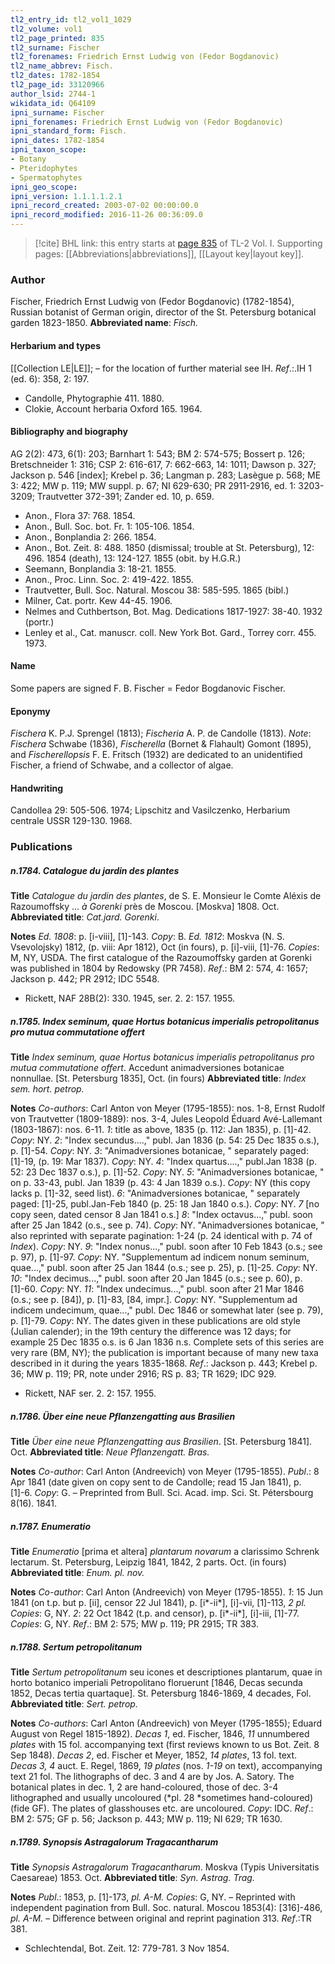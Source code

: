 ```yaml
---
tl2_entry_id: tl2_vol1_1029
tl2_volume: vol1
tl2_page_printed: 835
tl2_surname: Fischer
tl2_forenames: Friedrich Ernst Ludwig von (Fedor Bogdanovic)
tl2_name_abbrev: Fisch.
tl2_dates: 1782-1854
tl2_page_id: 33120966
author_lsid: 2744-1
wikidata_id: Q64109
ipni_surname: Fischer
ipni_forenames: Friedrich Ernst Ludwig von (Fedor Bogdanovic)
ipni_standard_form: Fisch.
ipni_dates: 1782-1854
ipni_taxon_scope: 
- Botany
- Pteridophytes
- Spermatophytes
ipni_geo_scope: 
ipni_version: 1.1.1.1.2.1
ipni_record_created: 2003-07-02 00:00:00.0
ipni_record_modified: 2016-11-26 00:36:09.0
---
```



> [!cite] BHL link: this entry starts at [page 835](https://www.biodiversitylibrary.org/page/33120966) of TL-2 Vol. I.
> Supporting pages: [[Abbreviations|abbreviations]], [[Layout key|layout key]].

### Author

Fischer, Friedrich Ernst Ludwig von (Fedor Bogdanovic) (1782-1854), Russian botanist of German origin, director of the St. Petersburg botanical garden 1823-1850. 
**Abbreviated name**: *Fisch.*

#### Herbarium and types

[[Collection LE|LE]]; – for the location of further material see IH.
*Ref*.:.IH 1 (ed. 6): 358, 2: 197.
- Candolle, Phytographie 411. 1880.
- Clokie, Account herbaria Oxford 165. 1964.

#### Bibliography and biography

AG 2(2): 473, 6(1): 203; Barnhart 1: 543; BM 2: 574-575; Bossert p. 126; Bretschneider 1: 316; CSP 2: 616-617, 7: 662-663, 14: 1011; Dawson p. 327; Jackson p. 546 \[index\]; Krebel p. 36; Langman p. 283; Lasègue p. 568; ME 3: 422; MW p. 119; MW suppl. p. 67; NI 629-630; PR 2911-2916, ed. 1: 3203-3209; Trautvetter 372-391; Zander ed. 10, p. 659.
- Anon., Flora 37: 768. 1854.
- Anon., Bull. Soc. bot. Fr. 1: 105-106. 1854.
- Anon., Bonplandia 2: 266. 1854.
- Anon., Bot. Zeit. 8: 488. 1850 (dismissal; trouble at St. Petersburg), 12: 496. 1854 (death), 13: 124-127. 1855 (obit. by H.G.R.)
- Seemann, Bonplandia 3: 18-21. 1855.
- Anon., Proc. Linn. Soc. 2: 419-422. 1855.
- Trautvetter, Bull. Soc. Natural. Moscou 38: 585-595. 1865 (bibl.)
- Milner, Cat. portr. Kew 44-45. 1906.
- Nelmes and Cuthbertson, Bot. Mag. Dedications 1817-1927: 38-40. 1932 (portr.)
- Lenley et al., Cat. manuscr. coll. New York Bot. Gard., Torrey corr. 455. 1973.

#### Name

Some papers are signed F. B. Fischer = Fedor Bogdanovic Fischer.

#### Eponymy

*Fischera* K. P.J. Sprengel (1813); *Fischeria* A. P. de Candolle (1813). *Note*: *Fischera* Schwabe (1836), *Fischerella* (Bornet & Flahault) Gomont (1895), and *Fischerellopsis* F. E. Fritsch (1932) are dedicated to an unidentified Fischer, a friend of Schwabe, and a collector of algae.

#### Handwriting

Candollea 29: 505-506. 1974; Lipschitz and Vasilczenko, Herbarium centrale USSR 129-130. 1968.

### Publications

##### n.1784. Catalogue du jardin des plantes

**Title**
*Catalogue du jardin des plantes*, de S. E. Monsieur le Comte Aléxis de Razoumoffsky ... *à Gorenki* près de Moscou. \[Moskva\] 1808. Oct.
**Abbreviated title**: *Cat.jard. Gorenki*.

**Notes**
*Ed. 1808*: p. \[i-viii\], \[1\]-143. *Copy*: B.
*Ed. 1812*: Moskva (N. S. Vsevolojsky) 1812, (p. viii: Apr 1812), Oct (in fours), p. \[i\]-viii, \[1\]-76. *Copies*: M, NY, USDA.
The first catalogue of the Razoumoffsky garden at Gorenki was published in 1804 by Redowsky (PR 7458).
*Ref*.: BM 2: 574, 4: 1657; Jackson p. 442; PR 2912; IDC 5548.
- Rickett, NAF 28B(2): 330. 1945, ser. 2. 2: 157. 1955.

##### n.1785. Index seminum, quae Hortus botanicus imperialis petropolitanus pro mutua commutatione offert

**Title**
*Index seminum, quae Hortus botanicus imperialis petropolitanus pro mutua commutatione offert*. Accedunt animadversiones botanicae nonnullae. \[St. Petersburg 1835\], Oct. (in fours)
**Abbreviated title**: *Index sem. hort. petrop.*

**Notes**
*Co-authors*: Carl Anton von Meyer (1795-1855): nos. 1-8, Ernst Rudolf von Trautvetter (1809-1889): nos. 3-4, Jules Leopold Éduard Avé-Lallemant (1803-1867): nos. 6-11.
*1*: title as above, 1835 (p. 112: Jan 1835), p. \[1\]-42. *Copy*: NY.
*2*: "Index secundus....," publ. Jan 1836 (p. 54: 25 Dec 1835 o.s.), p. \[1\]-54. *Copy*: NY.
*3*: "Animadversiones botanicae, " separately paged: \[1\]-19, (p. 19: Mar 1837). *Copy*: NY.
*4*: "Index quartus....," publ.Jan 1838 (p. 52: 23 Dec 1837 o.s.), p. \[1\]-52. *Copy*: NY.
*5*: "Animadversiones botanicae, " on p. 33-43, publ. Jan 1839 (p. 43: 4 Jan 1839 o.s.).
*Copy*: NY (this copy lacks p. \[1\]-32, seed list).
*6*: "Animadversiones botanicae, " separately paged: \[1\]-25, publ.Jan-Feb 1840 (p. 25: 18 Jan 1840 o.s.). *Copy*: NY.
*7* \[no copy seen, dated censor 8 Jan 1841 o.s.\]
*8*: "Index octavus...," publ. soon after 25 Jan 1842 (o.s., see p. 74). *Copy*: NY. "Animadversiones botanicae, " also reprinted with separate pagination: 1-24 (p. 24 identical with p. 74 of *Index*). *Copy*: NY.
*9*: "Index nonus...," publ. soon after 10 Feb 1843 (o.s.; see p. 97), p. \[1\]-97. *Copy*: NY. "Supplementum ad indicem nonum seminum, quae...," publ. soon after 25 Jan 1844 (o.s.; see p. 25), p. \[1\]-25. *Copy*: NY.
*10*: "Index decimus...," publ. soon after 20 Jan 1845 (o.s.; see p. 60), p. \[1\]-60. *Copy*: NY.
*11*: "Index undecimus...," publ. soon after 21 Mar 1846 (o.s.; see p. \[84\]), p. \[1\]-83, \[84, impr.\]. *Copy*: NY.
"Supplementum ad indicem undecimum, quae...," publ. Dec 1846 or somewhat later (see p. 79), p. \[1\]-79. *Copy*: NY.
The dates given in these publications are old style (Julian calender); in the 19th century the difference was 12 days; for example 25 Dec 1835 o.s. is 6 Jan 1836 n.s. Complete sets of this series are very rare (BM, NY); the publication is important because of many new taxa described in it during the years 1835-1868.
*Ref*.: Jackson p. 443; Krebel p. 36; MW p. 119; PR, note under 2916; RS p. 83; TR 1629; IDC 929.
- Rickett, NAF ser. 2. 2: 157. 1955.

##### n.1786. Über eine neue Pflanzengatting aus Brasilien

**Title**
*Über eine neue Pflanzengatting aus Brasilien*. \[St. Petersburg 1841\]. Oct.
**Abbreviated title**: *Neue Pflanzengatt. Bras.*

**Notes**
*Co-author*: Carl Anton (Andreevich) von Meyer (1795-1855).
*Publ*.: 8 Apr 1841 (date given on copy sent to de Candolle; read 15 Jan 1841), p. \[1\]-6.
*Copy*: G. – Preprinted from Bull. Sci. Acad. imp. Sci. St. Pétersbourg 8(16). 1841.

##### n.1787. Enumeratio

**Title**
*Enumeratio* \[prima et altera\] *plantarum novarum* a clarissimo Schrenk lectarum. St. Petersburg, Leipzig 1841, 1842, 2 parts. Oct. (in fours)
**Abbreviated title**: *Enum. pl. nov.*

**Notes**
*Co-author*: Carl Anton (Andreevich) von Meyer (1795-1855).
*1*: 15 Jun 1841 (on t.p. but p. \[ii\], censor 22 Jul 1841), p. \[i\*-ii\*\], \[i\]-vii, \[1\]-113, *2 pl. Copies*: G, NY.
*2*: 22 Oct 1842 (t.p. and censor), p. \[i\*-ii\*\], \[i\]-iii, \[1\]-77. *Copies*: G, NY.
*Ref*.: BM 2: 575; MW p. 119; PR 2915; TR 383.

##### n.1788. Sertum petropolitanum

**Title**
*Sertum petropolitanum* seu icones et descriptiones plantarum, quae in horto botanico imperiali Petropolitano floruerunt \[1846, Decas secunda 1852, Decas tertia quartaque\]. St. Petersburg 1846-1869, 4 decades, Fol.
**Abbreviated title**: *Sert. petrop.*

**Notes**
*Co-authors*: Carl Anton (Andreevich) von Meyer (1795-1855); Eduard August von Regel 1815-1892).
*Decas 1*, ed. Fischer, 1846, *11* unnumbered *plates* with 15 fol. accompanying text (first reviews known to us Bot. Zeit. 8 Sep 1848).
*Decas 2*, ed. Fischer et Meyer, 1852, *14 plates*, 13 fol. text.
*Decas 3, 4* auct. E. Regel, 1869, *19 plates* (nos. *1-19* on text), accompanying text 21 fol. The lithographs of dec. 3 and 4 are by Jos. A. Satory. The botanical plates in dec. 1, 2 are hand-coloured, those of dec. 3-4 lithographed and usually uncoloured (*pl. 28 *sometimes hand-coloured) (fide GF). The plates of glasshouses etc. are uncoloured.
*Copy*: IDC.
*Ref*.: BM 2: 575; GF p. 56; Jackson p. 443; MW p. 119; NI 629; TR 1630.

##### n.1789. Synopsis Astragalorum Tragacantharum

**Title**
*Synopsis Astragalorum Tragacantharum*. Moskva (Typis Universitatis Caesareae) 1853. Oct.
**Abbreviated title**: *Syn. Astrag. Trag.*

**Notes**
*Publ*.: 1853, p. \[1\]-173, *pl. A-M. Copies*: G, NY. – Reprinted with independent pagination from Bull. Soc. natural. Moscou 1853(4): \[316\]-486, *pl. A-M.* – Difference between original and reprint pagination 313.
*Ref*.:TR 381.
- Schlechtendal, Bot. Zeit. 12: 779-781. 3 Nov 1854.

